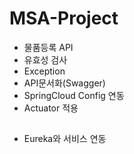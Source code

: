 # MSA-Project
- 물품등록 API
- 유효성 검사
- Exception
- API문서화(Swagger)
- SpringCloud Config 연동
- Actuator 적용
##
- Eureka와 서비스 연동
